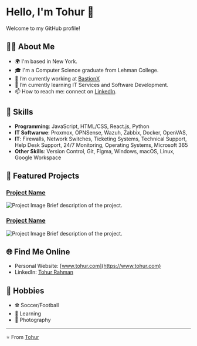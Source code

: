 # Hello, I'm Tohur 👋

Welcome to my GitHub profile!

## 🧑‍💻 About Me

- 🌍 I'm based in New York.
- 🎓 I'm a Computer Science graduate from Lehman College.
- 🔭 I’m currently working at [BastionX](https://www.bastionx.io/)
- 🌱 I’m currently learning IT Services and Software Development.
- 📫 How to reach me: connect on [LinkedIn](https://www.linkedin.com/in/tohur-rahman/).

## 🚀 Skills

- **Programming**: JavaScript, HTML/CSS, React.js, Python
- **IT Softwarwe**: Proxmox, OPNSense, Wazuh, Zabbix, Docker, OpenVAS, 
- **IT**: Firewalls, Network Switches, Ticketing Systems, Technical Support, Help Desk Support, 24/7 Monitoring, Operating Systems, Microsoft 365
- **Other Skills**: Version Control, Git, Figma, Windows, macOS, Linux, Google Workspace

## 📂 Featured Projects

### [Project Name](https://github.com/your-username/project-repo)
![Project Image](path/to/project-image.png)
Brief description of the project.

### [Project Name](https://github.com/your-username/project-repo)
![Project Image](path/to/project-image.png)
Brief description of the project.

## 🌐 Find Me Online

- Personal Website: [www.tohur.com](https://www.tohur.com)
- LinkedIn: [Tohur Rahman](https://www.linkedin.com/in/tohur-rahman/)

## 🎨 Hobbies

- ⚽️ Soccer/Football
- 📖 Learning
- 📸 Photography
---
⭐️ From [Tohur](https://github.com/tohurr)
